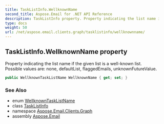 ```yaml
---
title: TaskListInfo.WellknownName
second_title: Aspose.Email for .NET API Reference
description: TaskListInfo property. Property indicating the list name if the given list is a wellknown list. Possible values are none defaultList flaggedEmails unknownFutureValue
type: docs
weight: 50
url: /net/aspose.email.clients.graph/tasklistinfo/wellknownname/
---
```

## TaskListInfo.WellknownName property

Property indicating the list name if the given list is a well-known list. Possible values are: none, defaultList, flaggedEmails, unknownFutureValue.

```csharp
public WellknownTaskListName WellknownName { get; set; }
```

### See Also

* enum [WellknownTaskListName](../../wellknowntasklistname/)
* class [TaskListInfo](../)
* namespace [Aspose.Email.Clients.Graph](../../tasklistinfo/)
* assembly [Aspose.Email](../../../)


